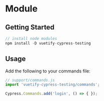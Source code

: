 # Module

## Getting Started

```js
// install node modules
npm install -D vuetify-cypress-testing
```
## Usage

Add the following to your commands file:

```js
// support/commands.js
import 'vuetify-cypress-testing/commands';

Cypress.Commands.add('login', () => { });
```
